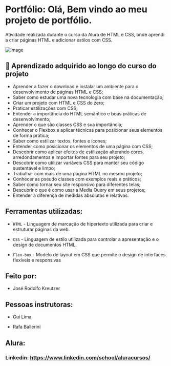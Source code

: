 # Portfólio: Olá, Bem vindo ao meu projeto de portfólio.

Atividade realizada durante o curso da Alura de HTML e CSS, onde aprendi a criar páginas HTML e adicionar estilos com CSS.

![image](https://user-images.githubusercontent.com/77756047/211304452-220fedf0-f91b-490f-8a65-a60ce860bc5c.png)

## 🔨 Aprendizado adquirido ao longo do curso do projeto

- Aprender a fazer o download e instalar um ambiente para o desenvolvimento de páginas HTML e CSS;
- Saber como estudar uma nova tecnologia com base na documentação;
- Criar um projeto com HTML e CSS do zero;
- Praticar estilizações com CSS;
- Entender a importância do HTML semântico e boas práticas de desenvolvimento;
- Aprender o que são classes CSS e sua importância;
- Conhecer o Flexbox e aplicar técnicas para posicionar seus elementos de forma prática;
- Saber como estilizar textos, fontes e ícones;
- Entender como posicionar os elementos de uma página com CSS;
- Descobrir como aplicar efeitos de estilização alterando cores, arredondamentos e importar fontes para seu projeto;
- Descobrir como utilizar variáveis CSS para manter seu código sustentável e limpo;
- Trabalhar com mais de uma página HTML no mesmo projeto;
- Conhecer as pseudo classes com exemplos reais e práticos;
- Saber como tornar seu site responsivo para diferentes telas;
- Descubrir o que é como usar a Media Query em seus projetos;
- Entender a diferença de medidas absolutas e relativas.

## Ferramentas utilizadas:

* `HTML` - Linguagem de marcação de hipertexto utilizada para criar e estruturar páginas da web.

* `CSS` - Linguagem de estilo utilizada para controlar a apresentação e o design de documentos HTML.

* `Flex-box` - Modelo de layout em CSS que permite o design de interfaces flexíveis e responsivas

## Feito por:

* José Rodolfo Kreutzer

## Pessoas instrutoras:

* Gui Lima

* Rafa Ballerini

## Alura:

### Linkedin: https://www.linkedin.com/school/aluracursos/
